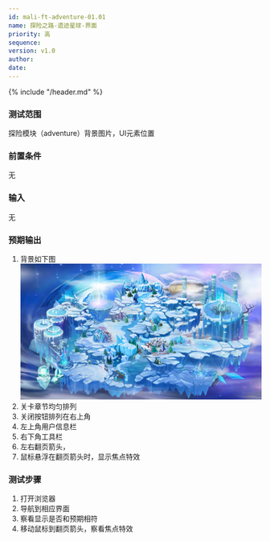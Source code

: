 ```yaml
---
id: mali-ft-adventure-01.01
name: 探险之路-遗迹星球-界面
priority: 高
sequence: 
version: v1.0
author: 
date: 
---
```


{% include "/header.md" %}

### 测试范围
  探险模块（adventure）背景图片，UI元素位置

### 前置条件
  无

### 输入
  无

### 预期输出
1. 背景如下图
![](chapterMap4.png)
2. 关卡章节均匀排列
3. 关闭按钮排列在右上角
4. 左上角用户信息栏
5. 右下角工具栏
6. 左右翻页箭头，
7. 鼠标悬浮在翻页箭头时，显示焦点特效

### 测试步骤
  1. 打开浏览器
  2. 导航到相应界面
  3. 察看显示是否和预期相符
  4. 移动鼠标到翻页箭头，察看焦点特效

